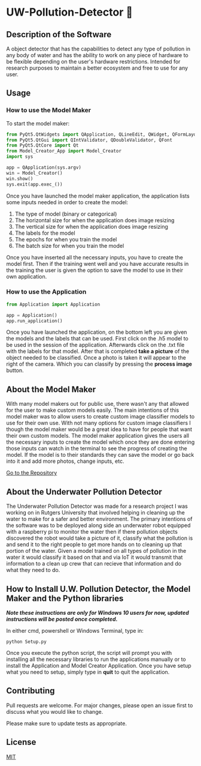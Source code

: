 # UW-Pollution-Detector 🤿

## Description of the Software

A object detector that has the capabilities to detect any type of pollution in any body of water and has the ability to work on any piece of hardware to be flexible depending on the user's hardware restrictions. Intended for research purposes to maintain a better ecosystem and free to use for any user.

## Usage

### How to use the Model Maker

To start the model maker:
```Python
from PyQt5.QtWidgets import QApplication, QLineEdit, QWidget, QFormLayout, QPushButton, QComboBox, QTextEdit
from PyQt5.QtGui import QIntValidator, QDoubleValidator, QFont
from PyQt5.QtCore import Qt
from Model_Creator_App import Model_Creator
import sys

app = QApplication(sys.argv)
win = Model_Creator()
win.show()
sys.exit(app.exec_())
```

Once you have launched the model maker application, the application lists some inputs needed in order to create the model:

1. The type of model (binary or categorical)
2. The horizontal size for when the application does image resizing
3. The vertical size for when the application does image resizing
4. The labels for the model
5. The epochs for when you train the model
6. The batch size for when you train the model

Once you have inserted all the necessary inputs, you have to create the model first. Then if the training went well and you have accurate results in the training the user is given the option to save the model to use in their own application.

### How to use the Application

```Python
from Application import Application

app = Application()
app.run_application()
```

Once you have launched the application, on the bottom left you are given the models and the labels that can be used. First click on the .h5 model to be used in the session of the application. Afterwards click on the .txt file with the labels for that model. After that is completed **take a picture** of the object needed to be classified. Once a photo is taken it will appear to the right of the camera. Which you can classify by pressing the **process image** button.

## About the Model Maker

With many model makers out for public use, there wasn't any that allowed for the user to make custom models easily. The main intentions of this model maker was to allow users to create custom image classifier models to use for their own use. With not many options for custom image classifiers I though the model maker would be a great idea to have for people that want their own custom models. The model maker application gives the users all the necessary inputs to create the model which once they are done entering those inputs can watch in the terminal to see the progress of creating the model. If the model is to their standards they can save the model or go back into it and add more photos, change inputs, etc.

[Go to the Repository](https://github.com/KKanda900/Model-Maker)

## About the Underwater Pollution Detector

The Underwater Pollution Detector was made for a research project I was working on in Rutgers University that involved helping in cleaning up the water to make for a safer and better environment. The primary intentions of the software was to be deployed along side an underwater robot equipped with a raspberry pi to monitor the water then if there pollution objects discovered the robot would take a picture of it, classify what the pollution is and send it to the right people to get more hands on to cleaning up that portion of the water. Given a model trained on all types of pollution in the water it would classify it based on that and via IoT it would transmit that information to a clean up crew that can recieve that information and do what they need to do. 

## How to Install U.W. Pollution Detector, the Model Maker and the Python libraries

***Note these instructions are only for Windows 10 users for now, updated instructions will be posted once completed.***

In either cmd, powershell or Windows Terminal, type in:

```shell, sh, zsh, bash 
python Setup.py
```

Once you execute the python script, the script will prompt you with installing all the necessary libraries to run the applications manually or to install the Application and Model Creator Application. Once you have setup what you need to setup, simply type in **quit** to quit the application.

## Contributing
Pull requests are welcome. For major changes, please open an issue first to discuss what you would like to change.

Please make sure to update tests as appropriate.

## License
[MIT](https://choosealicense.com/licenses/mit/)
